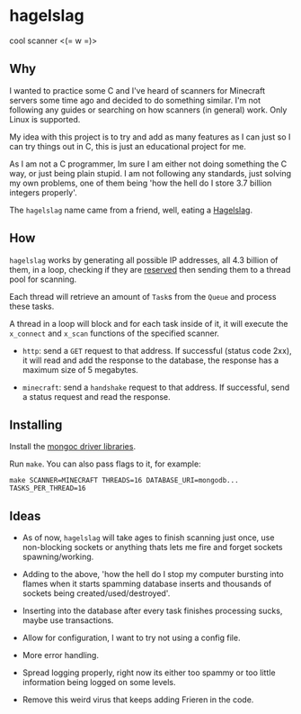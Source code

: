 # hagelslag

cool scanner <(= w =)>

## Why

I wanted to practice some C and I've heard of scanners for Minecraft servers some time ago and decided to do something similar. I'm not following any guides or searching on how scanners (in general) work. Only Linux is supported.

My idea with this project is to try and add as many features as I can just so I can try things out in C, this is just an educational project for me.

As I am not a C programmer, Im sure I am either not doing something the C way, or just being plain stupid. I am not following any standards, just solving my own problems, one of them being 'how the hell do I store 3.7 billion integers properly'.

The `hagelslag` name came from a friend, well, eating a [Hagelslag](https://en.wikipedia.org/wiki/Hagelslag).

## How

`hagelslag` works by generating all possible IP addresses, all 4.3 billion of them, in a loop, checking if they are [reserved](https://en.wikipedia.org/wiki/Reserved_IP_addresses) then sending them to a thread pool for scanning.

Each thread will retrieve an amount of `Task`s from the `Queue` and process these tasks.

A thread in a loop will block and for each task inside of it, it will execute the `x_connect` and `x_scan` functions of the specified scanner.

- `http`: send a `GET` request to that address. If successful (status code 2xx), it will read and add the response to the database, the response has a maximum size of 5 megabytes.

- `minecraft`: send a `handshake` request to that address. If successful, send a status request and read the response.

## Installing

Install the [mongoc driver libraries](https://www.mongodb.com/docs/languages/c/c-driver/current/libmongoc/tutorials/obtaining-libraries/installing/).

Run `make`. You can also pass flags to it, for example:

```
make SCANNER=MINECRAFT THREADS=16 DATABASE_URI=mongodb... TASKS_PER_THREAD=16
```

## Ideas

- As of now, `hagelslag` will take ages to finish scanning just once, use non-blocking sockets or anything thats lets me fire and forget sockets spawning/working.

- Adding to the above, 'how the hell do I stop my computer bursting into flames when it starts spamming database inserts and thousands of sockets being created/used/destroyed'.

- Inserting into the database after every task finishes processing sucks, maybe use transactions.

- Allow for configuration, I want to try not using a config file.

- More error handling.

- Spread logging properly, right now its either too spammy or too little information being logged on some levels.

- Remove this weird virus that keeps adding Frieren in the code.
